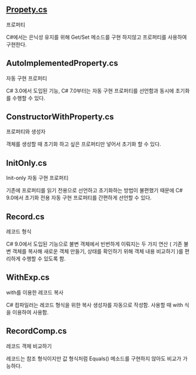 ## [Propety.cs](https://github.com/twozeronine/Csharp_Study/blob/main/Property/Property.cs)

프로퍼티

C#에서는 은닉성 유지를 위해 Get/Set 메소드를 구현 하지않고 프로퍼티를 사용하여 구현한다.

## AutoImplementedProperty.cs

자동 구현 프로퍼티

C# 3.0에서 도입된 기능, C# 7.0부터는 자동 구현 프로퍼티를 선언함과 동시에 초기화를 수행할 수 있다.

## ConstructorWithProperty.cs

프로퍼티와 생성자

객체를 생성할 때 초기화 하고 싶은 프로퍼티만 넣어서 초기화 할 수 있다.

## InitOnly.cs

Init-only 자동 구현 프로퍼티

기존에 프로퍼티를 읽기 전용으로 선언하고 초기화하는 방법이 불편했기 때문에 C# 9.0에서 초기화 전용 자동 구현 프로퍼티를 간편하게 선언할 수 있다.

## Record.cs

레코드 형식

C# 9.0에서 도입된 기능으로 불변 객체에서 빈번하게 이뤄지는 두 가지 연산 ( 기존 불변 객체를 복사해 새로운 객체 만들기, 상태를 확인하기 위해 객체 내용 비교하기 )를 편리하게 수행할 수 있도록 함.

## WithExp.cs

with를 이용한 레코드 복사

C# 컴파일러는 레코드 형식을 위한 복사 생성자를 자동으로 작성함. 사용할 때 with 식을 이용하여 사용함.

## RecordComp.cs

레코드 객체 비교하기

레코드는 참조 형식이지만 값 형식처럼 Equals() 메소드를 구현하지 않아도 비교가 가능하다.
